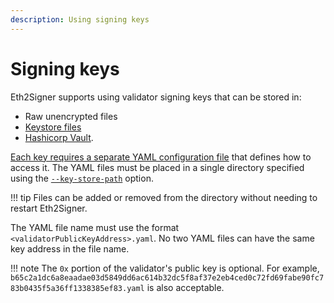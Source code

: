 ```yaml
---
description: Using signing keys
---
```


# Signing keys

Eth2Signer supports using validator signing keys that can be stored in:

* Raw unencrypted files
* [Keystore files](https://github.com/ethereum/EIPs/blob/master/EIPS/eip-2335.md)
* [Hashicorp Vault](../HowTo/Store-Keys/Use-Hashicorp.md).

[Each key requires a separate YAML configuration file] that defines how to access it.
The YAML files must be placed in a single directory specified using the 
[`--key-store-path`](../Reference/CLI/CLI-Syntax.md#key-store-path) option.

!!! tip
    Files can be added or removed from the directory without needing to
    restart Eth2Signer.

The YAML file name must use the format `<validatorPublicKeyAddress>.yaml`. No two YAML
files can have the same key address in the file name.

!!! note
    The `0x` portion of the validator's public key is optional. For example,
    `b65c2a1dc6a8eaadae03d5849dd6ac614b32dc5f8af37e2eb4ced0c72fd69fabe90fc783b0435f5a36ff1338385ef83.yaml`
    is also acceptable.

<!-- Link -->
[Each key requires a separate YAML configuration file]: ../Reference/Key-Configuration-Files.md